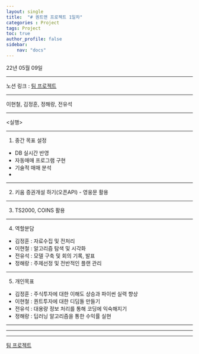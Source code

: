 ```yaml
---
layout: single
title:  "# 퀀트맨 프로젝트 1일차"
categories : Project
tags: Project
toc: true
author_profile: false
sidebar:
    nav: "docs"
---
```








22년 05월 09일

---

노션 링크 : [팀 프로젝트](https://www.notion.so/107c02e091534cd9a1441814c4214ed7)

---

이현철, 김정훈, 정해랑, 전유석

---

<실행>

---

1. 중간 목표 설정
- DB 실시간 반영
- 자동매매 프로그램 구현
- 기술적 매매 분석
- 

---

2. 키움 증권개설 하기(오픈API) - 영웅문 활용

---

3. TS2000, COINS 활용

---

4. 역할분담

- 김정훈 : 자료수집 및 전처리
- 이현철 : 알고리즘 탐색 및 시각화
- 전유석 : 모델 구축 및 회의 기록, 발표
- 정해랑 : 주제선정 및 전반적인 플랜 관리

---

5. 개인목표

- 김정훈 : 주식투자에 대한 이해도 상승과 파이썬 실력 향상
- 이현철 : 퀀트투자에 대한 디딤돌 만들기
- 전유석 : 대용량 정보 처리를 통해 코딩에 익숙해지기
- 정해랑 : 딥러닝 알고리즘을 통한 수익률 실현

---

---

---

[팀 프로젝트](https://www.notion.so/e3c85386ca5e4f42a6ac9f61fa567885)
